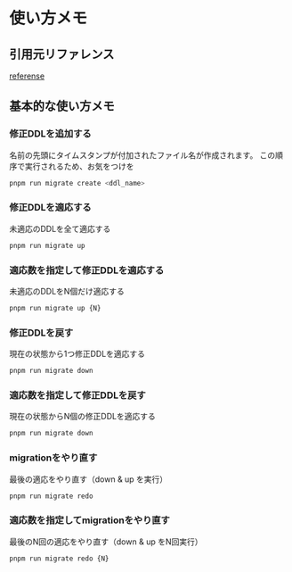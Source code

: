 # 使い方メモ

## 引用元リファレンス

[referense](https://salsita.github.io/node-pg-migrate/)

## 基本的な使い方メモ

### 修正DDLを追加する

名前の先頭にタイムスタンプが付加されたファイル名が作成されます。
この順序で実行されるため、お気をつけを

```zsh
pnpm run migrate create <ddl_name>
```

### 修正DDLを適応する

未適応のDDLを全て適応する

```zsh
pnpm run migrate up
```

### 適応数を指定して修正DDLを適応する

未適応のDDLをN個だけ適応する

```zsh
pnpm run migrate up {N}
```

### 修正DDLを戻す

現在の状態から1つ修正DDLを適応する

```zsh
pnpm run migrate down
```

### 適応数を指定して修正DDLを戻す

現在の状態からN個の修正DDLを適応する

```zsh
pnpm run migrate down
```

### migrationをやり直す

最後の適応をやり直す（down & up を実行）

```zsh
pnpm run migrate redo
```

### 適応数を指定してmigrationをやり直す

最後のN回の適応をやり直す（down & up をN回実行）

```zsh
pnpm run migrate redo {N}
```

